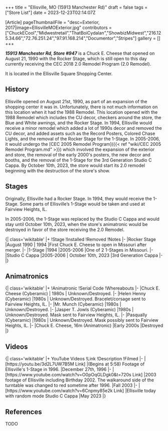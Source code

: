 +++
title = "Ellisville, MO (15913 Manchester Rd)"
draft = false
tags = ["Store List"]
date = 2023-12-23T02:14:07Z

[Article]
pageThumbnailFile = "desc=Exterior, 2017|image=EllisvilleMOExterior.jpg"
contributors = ["ChuckECool","Midwestretail","ThatBoiCydalan","ShowbizMidwest","216.125.34.66","72.76.251.24","97.91.168.214","Documentor","Stripes"]
gallery = []
+++

<b><i>15913 Manchester Rd, Store #947</b></i> is a Chuck E. Cheese that opened on August 21, 1990 with the Rocker Stage, which is still open to this day currently receiving the CEC 2018 2.0 Remodel Program (2.0 Remodel).

It is located in the Ellisville Square Shopping Center.
<h2>History</h2>
Ellisville opened on August 21st, 1990, as part of an expansion of the shopping center it was in. Unfortunately, there is not much information on this location when it had the 1988 Remodel. This location opened with the 1988 Remodel which includes the CU decor, checkers around the store, the Blue and White awnings, and the Rocker Stage. In 1994, Ellisville would receive a minor remodel which added a lot of 1990s decor and removed the CU decor, and added assets such as the Record Posters, Colored Chase Lights, and the removal of the Rocker Stage for the 1-Stage. In 2005-2006, it would undergo the [CEC 2005 Remodel Program]({{< ref "wiki/CEC 2005 Remodel Program.md" >}}) which involved the expansion of the exterior and store, the removal of the early 2000's posters, the new decor and booths, and the removal of the 1-Stage for the 3rd Generation Studio C Cappa. By October 10th, 2023, the store would start its 2.0 remodel beginning with the destruction of the store's show.
<h2> Stages</h2>
Originally, Ellisville had a Rocker Stage. In 1994, they would receive the 1-Stage. Some parts of Ellisville’s 1-Stage would be taken and used at Fairview Heights, IL.

In 2005-2006, the 1-Stage was replaced by the Studio C Cappa and would stay until October 10th, 2023, when the store's animatronic would be destroyed in favor of the store receiving the 2.0 Remodel.

{| class='wikitable'
|+
!Stage
!Installed
!Removed
!Notes
|-
|Rocker Stage
|August 1990
| 1994
|First Chuck E. Cheese to open in Missouri after merger.
|-
|1-Stage
|1994
|2005-2006
|One of 2 1-Stages in Missouri. 
|-
|Studio C Cappa
|2005-2006
| October 10th, 2023
|3rd Generation Cappa
|-
|}
<h2>Animatronics</h2>
{| class='wikitable'
|+
!Animatronic
!Serial Code
!Whereabouts
|-
|Chuck E. Cheese (Cyberamic) 
| 1980s
| Unknown/Destroyed.
|-
|Helen Henny (Cyberamic)
|1980s
| Unknown/Destroyed. Bracelet/corsage sent to Fairview Heights, IL. 
|-
|Mr. Munch (Cyberamic)
|1980s
| Unknown/Destroyed.
|-
|Jasper T. Jowls (Cyberamic)
|1980s
| Unknown/Destroyed. Mask sent to Fairview Heights, IL. 
|-
|Pasqually (Cyberamic)
|1980s
| Unknown/Destroyed. Mask possibly sent to Fairview Heights, IL. 
|-
|Chuck E. Cheese, 16m (Animatronic)
|Early 2000s
|Destroyed
|}


<h2>Videos</h2>
{| class='wikitable'
|+ YouTube Videos
!Link
!Description
!Filmed
|-
|[https://youtu.be/3d2L7UW7B5M Link]
|(Begins at 5:58) Footage of Ellisville's 1-Stage in 1996.
|December 27th, 1996
|-
|[https://www.youtube.com/watch?v=O0pOqGLDgk0&t=720s Link]
|2003 footage of Ellisville including Birthday 2002. The walkaround side of the turntable was changed to red sometime after 1996.
|Fall 2003
|-
|[https://www.youtube.com/watch?v=6Cnpmy85e2k Link]
|Ellisville today with random mode Studio C Cappa
|May 2023
|}
<h2>References</h2>
TODO